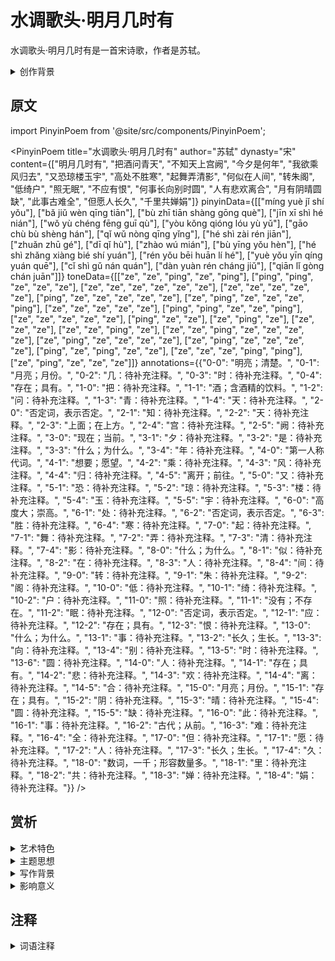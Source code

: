 # 水调歌头·明月几时有

水调歌头·明月几时有是一首宋诗歌，作者是苏轼。

<details>
<summary>创作背景</summary>

这首诗作于宋，具体创作年代已不可考。

</details>

## 原文

import PinyinPoem from '@site/src/components/PinyinPoem';

<PinyinPoem 
  title="水调歌头·明月几时有"
  author="苏轼"
  dynasty="宋"
  content={["明月几时有", "把酒问青天", "不知天上宫阙", "今夕是何年", "我欲乘风归去", "又恐琼楼玉宇", "高处不胜寒", "起舞弄清影", "何似在人间", "转朱阁", "低绮户", "照无眠", "不应有恨", "何事长向别时圆", "人有悲欢离合", "月有阴晴圆缺", "此事古难全", "但愿人长久", "千里共婵娟"]}
  pinyinData={[["míng yuè jǐ shí yǒu"], ["bǎ jiǔ wèn qīng tiān"], ["bù zhī tiān shàng gōng què"], ["jīn xī shì hé nián"], ["wǒ yù chéng fēng guī qù"], ["yòu kǒng qióng lóu yù yǔ"], ["gāo chù bù shèng hán"], ["qǐ wǔ nòng qīng yǐng"], ["hé shì zài rén jiān"], ["zhuǎn zhū gé"], ["dī qǐ hù"], ["zhào wú mián"], ["bù yīng yǒu hèn"], ["hé shì zhǎng xiàng bié shí yuán"], ["rén yǒu bēi huān lí hé"], ["yuè yǒu yīn qíng yuán quē"], ["cǐ shì gǔ nán quán"], ["dàn yuàn rén cháng jiǔ"], ["qiān lǐ gòng chán juān"]]}
  toneData={[["ze", "ze", "ping", "ze", "ping"], ["ping", "ping", "ze", "ze", "ze"], ["ze", "ze", "ze", "ze", "ze", "ze"], ["ze", "ze", "ze", "ze", "ze"], ["ping", "ze", "ze", "ze", "ze", "ze"], ["ze", "ping", "ze", "ze", "ze", "ping"], ["ze", "ze", "ze", "ze", "ze"], ["ping", "ping", "ze", "ze", "ping"], ["ze", "ze", "ze", "ze", "ze"], ["ping", "ze", "ze"], ["ze", "ping", "ze"], ["ze", "ze", "ze"], ["ze", "ze", "ping", "ze"], ["ze", "ze", "ping", "ze", "ze", "ze", "ze"], ["ze", "ping", "ze", "ze", "ze", "ze"], ["ze", "ping", "ze", "ze", "ze", "ze"], ["ping", "ze", "ping", "ze", "ze"], ["ze", "ze", "ze", "ping", "ping"], ["ze", "ping", "ze", "ze", "ze"]]}
  annotations={{"0-0": "明亮；清楚。", "0-1": "月亮；月份。", "0-2": "几：待补充注释。", "0-3": "时：待补充注释。", "0-4": "存在；具有。", "1-0": "把：待补充注释。", "1-1": "酒；含酒精的饮料。", "1-2": "问：待补充注释。", "1-3": "青：待补充注释。", "1-4": "天：待补充注释。", "2-0": "否定词，表示否定。", "2-1": "知：待补充注释。", "2-2": "天：待补充注释。", "2-3": "上面；在上方。", "2-4": "宫：待补充注释。", "2-5": "阙：待补充注释。", "3-0": "现在；当前。", "3-1": "夕：待补充注释。", "3-2": "是：待补充注释。", "3-3": "什么；为什么。", "3-4": "年：待补充注释。", "4-0": "第一人称代词。", "4-1": "想要；愿望。", "4-2": "乘：待补充注释。", "4-3": "风：待补充注释。", "4-4": "归：待补充注释。", "4-5": "离开；前往。", "5-0": "又：待补充注释。", "5-1": "恐：待补充注释。", "5-2": "琼：待补充注释。", "5-3": "楼：待补充注释。", "5-4": "玉：待补充注释。", "5-5": "宇：待补充注释。", "6-0": "高度大；崇高。", "6-1": "处：待补充注释。", "6-2": "否定词，表示否定。", "6-3": "胜：待补充注释。", "6-4": "寒：待补充注释。", "7-0": "起：待补充注释。", "7-1": "舞：待补充注释。", "7-2": "弄：待补充注释。", "7-3": "清：待补充注释。", "7-4": "影：待补充注释。", "8-0": "什么；为什么。", "8-1": "似：待补充注释。", "8-2": "在：待补充注释。", "8-3": "人：待补充注释。", "8-4": "间：待补充注释。", "9-0": "转：待补充注释。", "9-1": "朱：待补充注释。", "9-2": "阁：待补充注释。", "10-0": "低：待补充注释。", "10-1": "绮：待补充注释。", "10-2": "户：待补充注释。", "11-0": "照：待补充注释。", "11-1": "没有；不存在。", "11-2": "眠：待补充注释。", "12-0": "否定词，表示否定。", "12-1": "应：待补充注释。", "12-2": "存在；具有。", "12-3": "恨：待补充注释。", "13-0": "什么；为什么。", "13-1": "事：待补充注释。", "13-2": "长久；生长。", "13-3": "向：待补充注释。", "13-4": "别：待补充注释。", "13-5": "时：待补充注释。", "13-6": "圆：待补充注释。", "14-0": "人：待补充注释。", "14-1": "存在；具有。", "14-2": "悲：待补充注释。", "14-3": "欢：待补充注释。", "14-4": "离：待补充注释。", "14-5": "合：待补充注释。", "15-0": "月亮；月份。", "15-1": "存在；具有。", "15-2": "阴：待补充注释。", "15-3": "晴：待补充注释。", "15-4": "圆：待补充注释。", "15-5": "缺：待补充注释。", "16-0": "此：待补充注释。", "16-1": "事：待补充注释。", "16-2": "古代；从前。", "16-3": "难：待补充注释。", "16-4": "全：待补充注释。", "17-0": "但：待补充注释。", "17-1": "愿：待补充注释。", "17-2": "人：待补充注释。", "17-3": "长久；生长。", "17-4": "久：待补充注释。", "18-0": "数词，一千；形容数量多。", "18-1": "里：待补充注释。", "18-2": "共：待补充注释。", "18-3": "婵：待补充注释。", "18-4": "娟：待补充注释。"}}
/>

## 赏析

<details>
<summary>艺术特色</summary>

1. **语言特点**
   - 语言优美凝练
   - 意境深远
   - 韵律和谐

2. **表现手法**
   - 善用比喻和象征
   - 意象鲜明
   - 结构严谨

</details>

<details>
<summary>主题思想</summary>

1. **主题内容**
   - 待补充

2. **思想特色**
   - 待补充

</details>

<details>
<summary>写作背景</summary>

这首诗创作于宋，反映了当时的社会状况和文人心态。

</details>

<details>
<summary>影响意义</summary>

1. 艺术价值
   - 意境优美
   - 格律工整
   - 语言精炼

2. 历史价值
   - 反映时代特征
   - 展现文人情怀
   - 传承文化精神

</details>

## 注释

<details>
<summary>词语注释</summary>

- 明月几时有：明月几时有：待补充注释。
- 把酒问青天：把酒问青天：待补充注释。
- 不知天上宫阙：不知天上宫阙：待补充注释。
- 今夕是何年：今夕是何年：待补充注释。
- 我欲乘风归去：我欲乘风归去：待补充注释。
- 又恐琼楼玉宇：又恐琼楼玉宇：待补充注释。
- 高处不胜寒：高处不胜寒：待补充注释。
- 起舞弄清影：起舞弄清影：待补充注释。
- 何似在人间：何似在人间：待补充注释。
- 转朱阁：转朱阁：待补充注释。
- 低绮户：低绮户：待补充注释。
- 照无眠：照无眠：待补充注释。
- 不应有恨：不应有恨：待补充注释。
- 何事长向别时圆：何事长向别时圆：待补充注释。
- 人有悲欢离合：人有悲欢离合：待补充注释。
- 月有阴晴圆缺：月有阴晴圆缺：待补充注释。
- 此事古难全：此事古难全：待补充注释。
- 但愿人长久：但愿人长久：待补充注释。
- 千里共婵娟：千里共婵娟：待补充注释。

</details>
